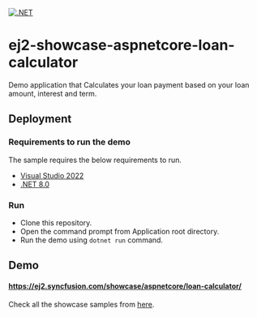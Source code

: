 [![.NET](https://github.com/syncfusion/ej2-showcase-aspnetcore-loan-calculator/actions/workflows/dotnet.yml/badge.svg)](https://github.com/syncfusion/ej2-showcase-aspnetcore-loan-calculator/actions/workflows/dotnet.yml)

# ej2-showcase-aspnetcore-loan-calculator
Demo application that Calculates your loan payment based on your loan amount, interest and term.

## Deployment

### Requirements to run the demo

The sample requires the below requirements to run.

* [Visual Studio 2022](https://visualstudio.microsoft.com/vs/)
* [.NET 8.0](https://dotnet.microsoft.com/en-us/download/dotnet/8.0)

### Run

* Clone this repository.
* Open the command prompt from Application root directory.
* Run the demo using `dotnet run` command.

## Demo

#### <a href="https://ej2.syncfusion.com/showcase/aspnetcore/loan-calculator/" target="_blank">https://ej2.syncfusion.com/showcase/aspnetcore/loan-calculator/</a>

Check all the showcase samples from <a href="https://ej2.syncfusion.com/home/aspnetcore.html" target="_blank">here</a>.

